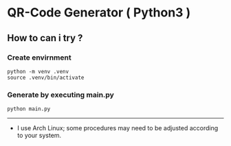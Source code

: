 # QR-Code Generator ( Python3 )

## How to can i try ?

### Create envirnment
```
python -m venv .venv
source .venv/bin/activate
```

### Generate by executing main.py
```
python main.py
```
---

- I use Arch Linux; some procedures may need to be adjusted according to your system.
